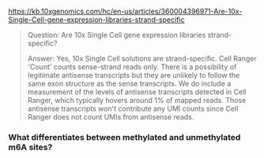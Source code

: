 
https://kb.10xgenomics.com/hc/en-us/articles/360004396971-Are-10x-Single-Cell-gene-expression-libraries-strand-specific

> Question: Are 10x Single Cell gene expression libraries
> strand-specific?
>
> Answer: Yes, 10x Single Cell solutions are strand-specific. Cell
> Ranger 'Count' counts sense-strand reads only. There is a
> possibility of legitimate antisense transcripts but they are
> unlikely to follow the same exon structure as the sense transcripts.
> We do include a measurement of the levels of antisense transcripts
> detected in Cell Ranger, which typically hovers around 1% of mapped
> reads. Those antisense transcripts won't contribute any UMI counts
> since Cell Ranger does not count UMIs from antisense reads.




### What differentiates between methylated and unmethylated m6A sites?


